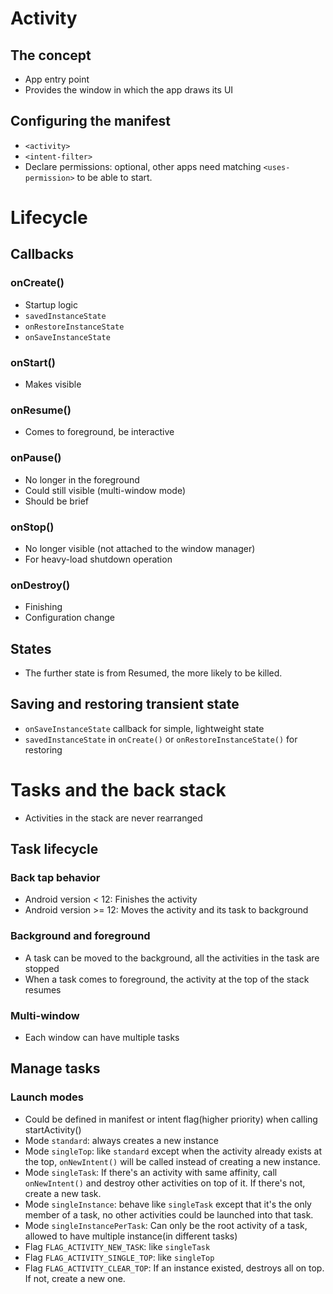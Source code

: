 # Activity

## The concept
- App entry point
- Provides the window in which the app draws its UI
## Configuring the manifest
- `<activity>`
- `<intent-filter>`
- Declare permissions: optional, other apps need matching `<uses-permission>` to be able to start.


# Lifecycle

## Callbacks
### onCreate()
- Startup logic
- `savedInstanceState`
- `onRestoreInstanceState`
- `onSaveInstanceState`
### onStart()
- Makes visible
### onResume()
- Comes to foreground, be interactive
### onPause()
- No longer in the foreground
- Could still visible (multi-window mode)
- Should be brief
### onStop()
- No longer visible (not attached to the window manager)
- For heavy-load shutdown operation
### onDestroy()
- Finishing
- Configuration change
## States
- The further state is from Resumed, the more likely to be killed.
## Saving and restoring transient state
- `onSaveInstanceState` callback for simple, lightweight state
- `savedInstanceState` in `onCreate()` or `onRestoreInstanceState()` for restoring

# Tasks and the back stack
- Activities in the stack are never rearranged

## Task lifecycle
### Back tap behavior
- Android version < 12: Finishes the activity
- Android version >= 12: Moves the activity and its task to background
### Background and foreground
- A task can be moved to the background, all the activities in the task are stopped
- When a task comes to foreground, the activity at the top of the stack resumes
### Multi-window
- Each window can have multiple tasks
## Manage tasks
### Launch modes
- Could be defined in manifest or intent flag(higher priority) when calling startActivity()
- Mode `standard`: always creates a new instance
- Mode `singleTop`: like `standard` except when the activity already exists at the top, `onNewIntent()` will be called instead of creating a new instance.
- Mode `singleTask`: If there's an activity with same affinity, call `onNewIntent()` and destroy other activities on top of it. If there's not, create a new task.
- Mode `singleInstance`: behave like `singleTask` except that it's the only member of a task, no other activities could be launched into that task.
- Mode `singleInstancePerTask`: Can only be the root activity of a task, allowed to have multiple instance(in different tasks)
- Flag `FLAG_ACTIVITY_NEW_TASK`: like `singleTask`
- Flag `FLAG_ACTIVITY_SINGLE_TOP`: like `singleTop`
- Flag `FLAG_ACTIVITY_CLEAR_TOP`: If an instance existed, destroys all on top. If not, create a new one.
